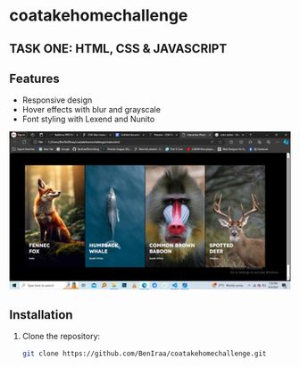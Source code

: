 # coatakehomechallenge


## TASK ONE: HTML, CSS & JAVASCRIPT

## Features
- Responsive design
- Hover effects with blur and grayscale
- Font styling with Lexend and Nunito


![Screenshot of Desktop View](./images/Screenshot%20(144).png)

## Installation

1. Clone the repository:
   ```bash
   git clone https://github.com/BenIraa/coatakehomechallenge.git



